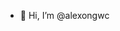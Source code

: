 - 👋 Hi, I’m @alexongwc




<!---
cyberalex/cyberalex is a ✨ special ✨ repository because its `README.md` (this file) appears on your GitHub profile.
You can click the Preview link to take a look at your changes.
--->

